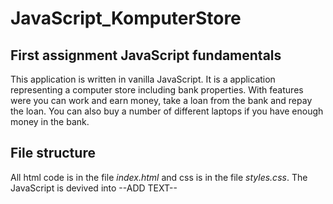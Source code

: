 # JavaScript_KomputerStore

## First assignment JavaScript fundamentals

This application is written in vanilla JavaScript. It is a application representing a computer store including bank properties. With features were you can work and earn money, take a loan from the bank and repay the loan. You can also buy a number of different laptops if you have enough money in the bank.

## File structure

All html code is in the file *index.html* and css is in the file *styles.css*. The JavaScript is devived into --ADD TEXT--
